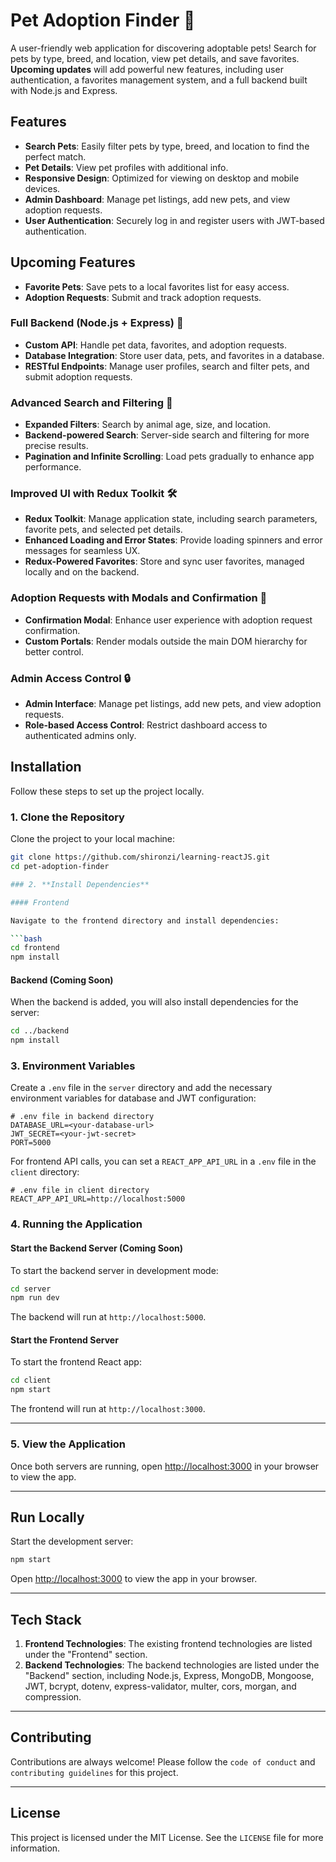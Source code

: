 # Pet Adoption Finder 🐾

A user-friendly web application for discovering adoptable pets! Search for pets by type, breed, and location, view pet details, and save favorites. **Upcoming updates** will add powerful new features, including user authentication, a favorites management system, and a full backend built with Node.js and Express.

## Features

- **Search Pets**: Easily filter pets by type, breed, and location to find the perfect match.
- **Pet Details**: View pet profiles with additional info.
- **Responsive Design**: Optimized for viewing on desktop and mobile devices.
- **Admin Dashboard**: Manage pet listings, add new pets, and view adoption requests.
- **User Authentication**: Securely log in and register users with JWT-based authentication.

## Upcoming Features

- **Favorite Pets**: Save pets to a local favorites list for easy access.
- **Adoption Requests**: Submit and track adoption requests.

### Full Backend (Node.js + Express) 🚀

- **Custom API**: Handle pet data, favorites, and adoption requests.
- **Database Integration**: Store user data, pets, and favorites in a database.
- **RESTful Endpoints**: Manage user profiles, search and filter pets, and submit adoption requests.

### Advanced Search and Filtering 🐶

- **Expanded Filters**: Search by animal age, size, and location.
- **Backend-powered Search**: Server-side search and filtering for more precise results.
- **Pagination and Infinite Scrolling**: Load pets gradually to enhance app performance.

### Improved UI with Redux Toolkit 🛠️

- **Redux Toolkit**: Manage application state, including search parameters, favorite pets, and selected pet details.
- **Enhanced Loading and Error States**: Provide loading spinners and error messages for seamless UX.
- **Redux-Powered Favorites**: Store and sync user favorites, managed locally and on the backend.

### Adoption Requests with Modals and Confirmation 💌

- **Confirmation Modal**: Enhance user experience with adoption request confirmation.
- **Custom Portals**: Render modals outside the main DOM hierarchy for better control.

### Admin Access Control 🔒

- **Admin Interface**: Manage pet listings, add new pets, and view adoption requests.
- **Role-based Access Control**: Restrict dashboard access to authenticated admins only.

## Installation

Follow these steps to set up the project locally.

### 1. **Clone the Repository**

Clone the project to your local machine:

````bash
git clone https://github.com/shironzi/learning-reactJS.git
cd pet-adoption-finder

### 2. **Install Dependencies**

#### Frontend

Navigate to the frontend directory and install dependencies:

```bash
cd frontend
npm install
````

#### Backend (Coming Soon)

When the backend is added, you will also install dependencies for the server:

```bash
cd ../backend
npm install
```

### 3. **Environment Variables**

Create a `.env` file in the `server` directory and add the necessary environment variables for database and JWT configuration:

```plaintext
# .env file in backend directory
DATABASE_URL=<your-database-url>
JWT_SECRET=<your-jwt-secret>
PORT=5000
```

For frontend API calls, you can set a `REACT_APP_API_URL` in a `.env` file in the `client` directory:

```plaintext
# .env file in client directory
REACT_APP_API_URL=http://localhost:5000
```

### 4. **Running the Application**

#### Start the Backend Server (Coming Soon)

To start the backend server in development mode:

```bash
cd server
npm run dev
```

The backend will run at `http://localhost:5000`.

#### Start the Frontend Server

To start the frontend React app:

```bash
cd client
npm start
```

The frontend will run at `http://localhost:3000`.

---

### 5. **View the Application**

Once both servers are running, open [http://localhost:3000](http://localhost:3000) in your browser to view the app.

---

## Run Locally

Start the development server:

```bash
npm start
```

Open [http://localhost:3000](http://localhost:3000) to view the app in your browser.

---

## Tech Stack

1. **Frontend Technologies**: The existing frontend technologies are listed under the "Frontend" section.
2. **Backend Technologies**: The backend technologies are listed under the "Backend" section, including Node.js, Express, MongoDB, Mongoose, JWT, bcrypt, dotenv, express-validator, multer, cors, morgan, and compression.

---

## Contributing

Contributions are always welcome! Please follow the `code of conduct` and `contributing guidelines` for this project.

---

## License

This project is licensed under the MIT License. See the `LICENSE` file for more information.

